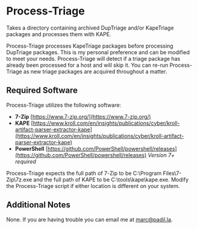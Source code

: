 # Process-Triage

Takes a directory containing archived DupTriage and/or KapeTriage packages and processes them with KAPE.

Process-Triage processes KapeTriage packages before processing DupTriage packages. This is my personal preference and can be modified to meet your needs. Process-Triage will detect if a triage package has already been processed for a host and will skip it. You can re-run Process-Triage as new triage packages are acquired throughout a matter.

## Required Software

Process-Triage utilizes the following software:

- **7-Zip** [https://www.7-zip.org/](https://www.7-zip.org/)
- **KAPE** [https://www.kroll.com/en/insights/publications/cyber/kroll-artifact-parser-extractor-kape](https://www.kroll.com/en/insights/publications/cyber/kroll-artifact-parser-extractor-kape)
- **PowerShell** [https://github.com/PowerShell/powershell/releases](https://github.com/PowerShell/powershell/releases) *Version 7+ required*

Process-Triage expects the full path of 7-Zip to be C:\Program Files\7-Zip\7z.exe and the full path of KAPE to be C:\tools\kape\kape.exe. Modify the Process-Triage script if either location is different on your system.

## Additional Notes

None. If you are having trouble you can email me at [marc@padil.la](mailto:marc@padil.la).
